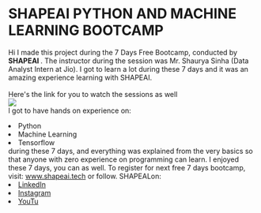 # SHAPEAI PYTHON AND MACHINE LEARNING BOOTCAMP 
Hi I made this project during the 7 Days Free Bootcamp, conducted by <b> SHAPEAI 
</b>.
The instructor during the session was Mr. Shaurya Sinha (Data Analyst Intern at Jio). I got 
to 
learn a lot during these 7 days and it was an amazing experience learning with SHAPEAI.
<br><br>Here's the link for you to watch the sessions as well<br>
<a 
href="https://www.youtube.com/playlist?list=PL7Z18TDRnbulNEA-59W7wWgCWEBLEOD6h
"> <img 
src="https://github.com/ShapeAl/PYTHON-AND-DATA-ANALYTICS/blob/main/YOUTUBE% 
20THUMBNAIL-5.png"></a>
<br>l got to have hands on experience on: 
<li>Python
<li>Machine Learning 
<li>Tensorflow
<br>during these 7 days, and everything was explained from the very basics so that 
anyone with zero experience on programming can learn.
I enjoyed these 7 days, you can as well. To register for next free 7 days bootcamp, visit:
<a href="https://www.shapeai.tech"> www.shapeai.tech</a> 
or follow. SHAPEALon:
 <li><a href= "https://in.linkedin.com/company/shapeai">LinkedIn</a> <li><a href= "https://www.instagram.com/shape, ai/?hl=en">Instagram</a> <li><a href= "https://www.youtube.com/channel/UCTUVDL TW9meuDXWcbmISPdA">YouTu 
